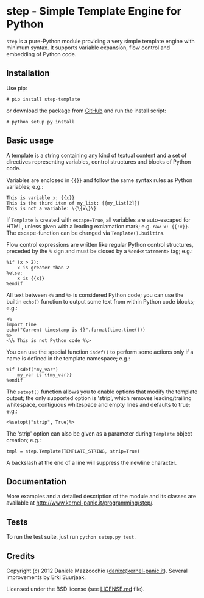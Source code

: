 step - Simple Template Engine for Python
========================================


`step` is a pure-Python module providing a very simple template engine with
minimum syntax. It supports variable expansion, flow control and embedding of
Python code.


Installation
------------
Use pip:

    # pip install step-template

or download the package from [GitHub](https://github.com/dotpy/step/) and run the
install script:

    # python setup.py install


Basic usage
-----------
A template is a string containing any kind of textual content and a set of
directives representing variables, control structures and blocks of Python code.

Variables are enclosed in `{{}}` and follow the same syntax rules as Python
variables; e.g.:

    This is variable x: {{x}}
    This is the third item of my_list: {{my_list[2]}}
    This is not a variable: \{\{x\}\}

If `Template` is created with `escape=True`, all variables are auto-escaped
for HTML, unless given with a leading exclamation mark; e.g. `raw x: {{!x}}`.
The escape-function can be changed via `Template().builtins`.

Flow control expressions are written like regular Python control structures,
preceded by the `%` sign and must be closed by a `%end<statement>` tag; e.g.:

    %if (x > 2):
        x is greater than 2
    %else:
        x is {{x}}
    %endif

All text between `<%` and `%>` is considered Python code; you can use the
builtin `echo()` function to output some text from within Python code blocks;
e.g.:

    <%
    import time
    echo("Current timestamp is {}".format(time.time()))
    %>
    <\% This is not Python code %\>

You can use the special function `isdef()` to perform some actions only if a
name is defined in the template namespace; e.g.:

    %if isdef("my_var")
        my_var is {{my_var}}
    %endif

The `setopt()` function allows you to enable options that modify the template
output; the only supported option is 'strip', which removes leading/trailing
whitespace, contiguous whitespace and empty lines and defaults to true; e.g.:

    <%setopt("strip", True)%>

The 'strip' option can also be given as a parameter during `Template` object
creation; e.g.:

    tmpl = step.Template(TEMPLATE_STRING, strip=True)

A backslash at the end of a line will suppress the newline character.


Documentation
-------------
More examples and a detailed description of the module and its classes are
available at http://www.kernel-panic.it/programming/step/.


Tests
-----
To run the test suite, just run `python setup.py test`.


Credits
-------
Copyright (c) 2012 Daniele Mazzocchio (danix@kernel-panic.it).
Several improvements by Erki Suurjaak.

Licensed under the BSD license (see [LICENSE.md](LICENSE.md) file).
